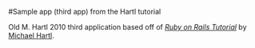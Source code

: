 #Sample app (third app) from the Hartl tutorial

Old M. Hartl 2010 third application based off of [*Ruby on Rails Tutorial*](http://railstutorial.org) by [Michael Hartl](http://michaelhartl.com/).


